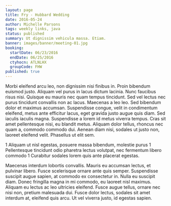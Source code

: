 ```yaml
---
layout: page
title: Fry - Hubbard Wedding
date: 2016-05-24
author: Michelle Parsons
tags: weekly links, java
status: published
summary: Ut dignissim vehicula massa. Etiam.
banner: images/banner/meeting-01.jpg
booking:
  startDate: 06/23/2016
  endDate: 06/25/2016
  ctyhocn: ATLNLHX
  groupCode: FHW
published: true
---
```

Morbi eleifend arcu leo, non dignissim nisi finibus in. Proin bibendum euismod justo. Aliquam vel purus in lacus dictum lacinia. Nunc faucibus risus nisi. Quisque eu mauris nec quam tempus tincidunt. Sed vel lectus nec purus tincidunt convallis non ac lacus. Maecenas a leo leo. Sed bibendum dolor et maximus accumsan. Suspendisse congue, velit in condimentum eleifend, metus ante efficitur lacus, eget gravida justo augue quis diam. Sed iaculis iaculis magna. Suspendisse a lorem id metus viverra tempus. Cras sit amet pellentesque nisi, eu blandit metus. Aliquam dolor tellus, rhoncus nec quam a, commodo commodo dui. Aenean diam nisi, sodales ut justo non, laoreet eleifend velit. Phasellus ut elit sem.

1 Aliquam ut nisl egestas, posuere massa bibendum, molestie purus
1 Pellentesque tincidunt odio pharetra lectus volutpat, nec fermentum libero commodo
1 Curabitur sodales lorem quis ante placerat egestas.

Maecenas interdum lobortis convallis. Mauris eu accumsan lectus, et pulvinar libero. Fusce scelerisque ornare ante quis semper. Suspendisse suscipit augue sapien, at commodo ex consectetur in. Nulla eu suscipit diam. Donec fringilla magna in mi commodo, eu laoreet nisl maximus. Aliquam eu lectus ac leo ultricies eleifend. Fusce augue tellus, ornare nec nisi non, pretium malesuada dui. Fusce dolor lectus, sodales sit amet interdum at, eleifend quis arcu. Ut vel viverra justo, id egestas sapien.
